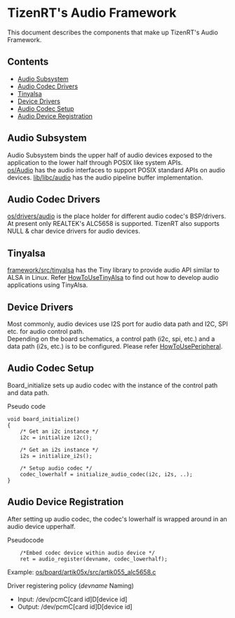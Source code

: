 
# TizenRT's Audio Framework
This document describes the components that make up TizenRT's Audio Framework.

## Contents
- [Audio Subsystem](#audio-subsystem)
- [Audio Codec Drivers](#audio-codec-drivers)
- [Tinyalsa](#tinyalsa)
- [Device Drivers](#device-drivers)
- [Audio Codec Setup](#audio-codec-setup)
- [Audio Device Registration](#audio-device-registration)

## Audio Subsystem  
Audio Subsystem binds the upper half of audio devices exposed to the application to the lower half through POSIX like system APIs.  
[os/Audio](../os/audio) has the audio interfaces to support POSIX standard APIs on audio devices.
[lib/libc/audio](../lib/libc/audio) has the audio pipeline buffer implementation.  


## Audio Codec Drivers
[os/drivers/audio](../os/drivers/audio) is the place holder for different audio codec's BSP/drivers. At present only REALTEK's ALC5658 is supported. TizenRT also supports NULL & char device drivers for audio devices.  


##  Tinyalsa  
[framework/src/tinyalsa](../framework/src/tinyalsa) has the Tiny library to provide audio API similar to ALSA in Linux. Refer [HowToUseTinyAlsa](HowToUseTinyAlsa.md) to find out how to develop audio applications using TinyAlsa.


## Device Drivers  
Most commonly, audio devices use I2S port for audio data path and 
I2C, SPI etc. for audio control path.  
Depending on the board schematics, a control path (i2c, spi, etc.) and a data path (i2s, etc.) is to be configured. Please refer [HowToUsePeripheral](HowToUsePeripheral.md).


## Audio Codec Setup

Board_initialize sets up audio codec with the instance of the control path and data path.

Pseudo code
```
void board_initialize()  
{  
	/* Get an i2c instance */
	i2c = initialize i2c();

	/* Get an i2s instance */
	i2s = initialize_i2s(); 

	/* Setup audio codec */
	codec_lowerhalf = initialize_audio_codec(i2c, i2s, ..);
}
```

## Audio Device Registration

After setting up audio codec, the codec's lowerhalf is wrapped around in an audio device upperhalf.

Pseudocode

```
	/*Embed codec device within audio device */
	ret = audio_register(devname, codec_lowerhalf);
```

Example: [os/board/artik05x/src/artik055_alc5658.c](../os/board/artik05x/src/artik055_alc5658.c)


Driver registering policy (*devname* Naming)

- Input: /dev/pcmC[card id]D[device id]  
- Output: /dev/pcmC[card id]D[device id]
